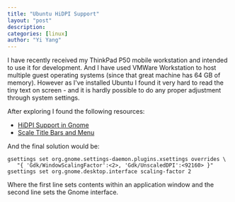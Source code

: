 ```yaml
---
title: "Ubuntu HiDPI Support"
layout: "post"
description: 
categories: [linux]
author: "Yi Yang"
---
```


I have recently received my ThinkPad P50 mobile workstation and intended to use it for development. And I have used VMWare Workstation to host multiple guest operating systems (since that great machine has 64 GB of memory). However as I've installed Ubuntu I found it very hard to read the tiny text on screen - and it is hardly possible to do any proper adjustment through system settings.

After exploring I found the following resources:

- [HiDPI Support in Gnome](https://blogs.gnome.org/alexl/2013/06/28/hidpi-support-in-gnome/)
- [Scale Title Bars and Menu](http://askubuntu.com/questions/471425/scale-title-bars-and-menu-in-ubuntu-14-04-with-gnome)

And the final solution would be:

```lang=bash
gsettings set org.gnome.settings-daemon.plugins.xsettings overrides \
   "{ 'Gdk/WindowScalingFactor':<2>, 'Gdk/UnscaledDPI':<92160> }"
gsettings set org.gnome.desktop.interface scaling-factor 2
```

Where the first line sets contents within an application window and the second line sets the Gnome interface.
